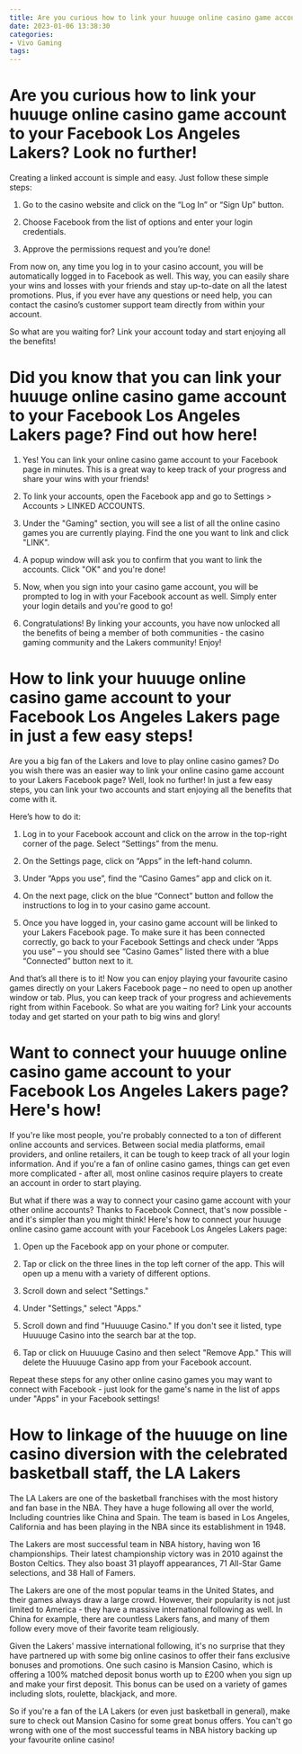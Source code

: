 ```yaml
---
title: Are you curious how to link your huuuge online casino game account to your Facebook Los Angeles Lakers Look no further!
date: 2023-01-06 13:38:30
categories:
- Vivo Gaming
tags:
---
```



#  Are you curious how to link your huuuge online casino game account to your Facebook Los Angeles Lakers? Look no further!

Creating a linked account is simple and easy. Just follow these simple steps:

1. Go to the casino website and click on the “Log In” or “Sign Up” button.

2. Choose Facebook from the list of options and enter your login credentials.

3. Approve the permissions request and you’re done!

From now on, any time you log in to your casino account, you will be automatically logged in to Facebook as well. This way, you can easily share your wins and losses with your friends and stay up-to-date on all the latest promotions. Plus, if you ever have any questions or need help, you can contact the casino’s customer support team directly from within your account.

So what are you waiting for? Link your account today and start enjoying all the benefits!

#  Did you know that you can link your huuuge online casino game account to your Facebook Los Angeles Lakers page? Find out how here!

1. Yes! You can link your online casino game account to your Facebook page in minutes. This is a great way to keep track of your progress and share your wins with your friends!

2. To link your accounts, open the Facebook app and go to Settings > Accounts > LINKED ACCOUNTS.

3. Under the "Gaming" section, you will see a list of all the online casino games you are currently playing. Find the one you want to link and click "LINK".

4. A popup window will ask you to confirm that you want to link the accounts. Click "OK" and you're done!

5. Now, when you sign into your casino game account, you will be prompted to log in with your Facebook account as well. Simply enter your login details and you're good to go!

6. Congratulations! By linking your accounts, you have now unlocked all the benefits of being a member of both communities - the casino gaming community and the Lakers community! Enjoy!

#  How to link your huuuge online casino game account to your Facebook Los Angeles Lakers page in just a few easy steps!

Are you a big fan of the Lakers and love to play online casino games? Do you wish there was an easier way to link your online casino game account to your Lakers Facebook page? Well, look no further! In just a few easy steps, you can link your two accounts and start enjoying all the benefits that come with it.

Here’s how to do it:

1. Log in to your Facebook account and click on the arrow in the top-right corner of the page. Select “Settings” from the menu.

2. On the Settings page, click on “Apps” in the left-hand column.

3. Under “Apps you use”, find the “Casino Games” app and click on it.

4. On the next page, click on the blue “Connect” button and follow the instructions to log in to your casino game account.

5. Once you have logged in, your casino game account will be linked to your Lakers Facebook page. To make sure it has been connected correctly, go back to your Facebook Settings and check under “Apps you use” – you should see “Casino Games” listed there with a blue “Connected” button next to it.

And that’s all there is to it! Now you can enjoy playing your favourite casino games directly on your Lakers Facebook page – no need to open up another window or tab. Plus, you can keep track of your progress and achievements right from within Facebook. So what are you waiting for? Link your accounts today and get started on your path to big wins and glory!

#  Want to connect your huuuge online casino game account to your Facebook Los Angeles Lakers page? Here's how!

If you're like most people, you're probably connected to a ton of different online accounts and services. Between social media platforms, email providers, and online retailers, it can be tough to keep track of all your login information. And if you're a fan of online casino games, things can get even more complicated - after all, most online casinos require players to create an account in order to start playing.

But what if there was a way to connect your casino game account with your other online accounts? Thanks to Facebook Connect, that's now possible - and it's simpler than you might think! Here's how to connect your huuuge online casino game account with your Facebook Los Angeles Lakers page:

1. Open up the Facebook app on your phone or computer.

2. Tap or click on the three lines in the top left corner of the app. This will open up a menu with a variety of different options.

3. Scroll down and select "Settings."

4. Under "Settings," select "Apps."

5. Scroll down and find "Huuuuge Casino." If you don't see it listed, type Huuuuge Casino into the search bar at the top.

6. Tap or click on Huuuuge Casino and then select "Remove App." This will delete the Huuuuge Casino app from your Facebook account.


Repeat these steps for any other online casino games you may want to connect with Facebook - just look for the game's name in the list of apps under "Apps" in your Facebook settings!

#  How to linkage of the huuuge on line casino diversion with the celebrated basketball staff, the LA Lakers

The LA Lakers are one of the basketball franchises with the most history and fan base in the NBA. They have a huge following all over the world, Including countries like China and Spain. The team is based in Los Angeles, California and has been playing in the NBA since its establishment in 1948.

The Lakers are most successful team in NBA history, having won 16 championships. Their latest championship victory was in 2010 against the Boston Celtics. They also boast 31 playoff appearances, 71 All-Star Game selections, and 38 Hall of Famers.

The Lakers are one of the most popular teams in the United States, and their games always draw a large crowd. However, their popularity is not just limited to America - they have a massive international following as well. In China for example, there are countless Lakers fans, and many of them follow every move of their favorite team religiously.

Given the Lakers' massive international following, it's no surprise that they have partnered up with some big online casinos to offer their fans exclusive bonuses and promotions. One such casino is Mansion Casino, which is offering a 100% matched deposit bonus worth up to £200 when you sign up and make your first deposit. This bonus can be used on a variety of games including slots, roulette, blackjack, and more.

So if you're a fan of the LA Lakers (or even just basketball in general), make sure to check out Mansion Casino for some great bonus offers. You can't go wrong with one of the most successful teams in NBA history backing up your favourite online casino!